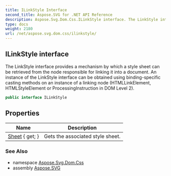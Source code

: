 ```yaml
---
title: ILinkStyle Interface
second_title: Aspose.SVG for .NET API Reference
description: Aspose.Svg.Dom.Css.ILinkStyle interface. The LinkStyle interface provides a mechanism by which a style sheet can be retrieved from the node responsible for linking it into a document. An instance of the LinkStyle interface can be obtained using binding-specific casting methods on an instance of a linking node HTMLLinkElement HTMLStyleElement or ProcessingInstruction in DOM Level 2
type: docs
weight: 2180
url: /net/aspose.svg.dom.css/ilinkstyle/
---
```

## ILinkStyle interface

The LinkStyle interface provides a mechanism by which a style sheet can be retrieved from the node responsible for linking it into a document. An instance of the LinkStyle interface can be obtained using binding-specific casting methods on an instance of a linking node (HTMLLinkElement, HTMLStyleElement or ProcessingInstruction in DOM Level 2).

```csharp
public interface ILinkStyle
```

## Properties

| Name | Description |
| --- | --- |
| [Sheet](../../aspose.svg.dom.css/ilinkstyle/sheet/) { get; } | Gets the associated style sheet. |

### See Also

* namespace [Aspose.Svg.Dom.Css](../../aspose.svg.dom.css/)
* assembly [Aspose.SVG](../../)
